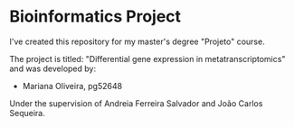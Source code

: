 # Bioinformatics Project

I've created this repository for my master's degree "Projeto" course.

The project is titled: "Differential gene expression in metatranscriptomics" and was developed by:
 * Mariana Oliveira, pg52648 
 
Under the supervision of Andreia Ferreira Salvador and João Carlos Sequeira. 